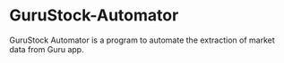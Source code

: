 # GuruStock-Automator
GuruStock Automator is a program to automate the extraction of market data from Guru app.
